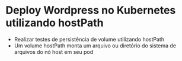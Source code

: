 # Deploy Wordpress no Kubernetes utilizando hostPath

- Realizar testes de persistência de volume utilizando hostPath
- Um volume hostPath monta um arquivo ou diretório do sistema de arquivos do nó host em seu pod


